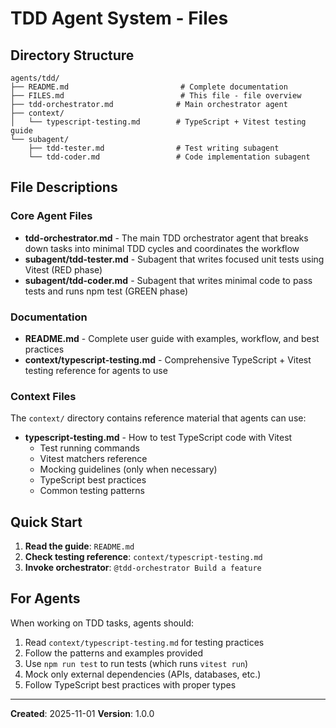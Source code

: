 # TDD Agent System - Files

## Directory Structure

```
agents/tdd/
├── README.md                         # Complete documentation
├── FILES.md                          # This file - file overview
├── tdd-orchestrator.md              # Main orchestrator agent
├── context/
│   └── typescript-testing.md        # TypeScript + Vitest testing guide
└── subagent/
    ├── tdd-tester.md                # Test writing subagent
    └── tdd-coder.md                 # Code implementation subagent
```

## File Descriptions

### Core Agent Files

- **tdd-orchestrator.md** - The main TDD orchestrator agent that breaks down tasks into minimal TDD cycles and coordinates the workflow
- **subagent/tdd-tester.md** - Subagent that writes focused unit tests using Vitest (RED phase)
- **subagent/tdd-coder.md** - Subagent that writes minimal code to pass tests and runs npm test (GREEN phase)

### Documentation

- **README.md** - Complete user guide with examples, workflow, and best practices
- **context/typescript-testing.md** - Comprehensive TypeScript + Vitest testing reference for agents to use

### Context Files

The `context/` directory contains reference material that agents can use:

- **typescript-testing.md** - How to test TypeScript code with Vitest
  - Test running commands
  - Vitest matchers reference
  - Mocking guidelines (only when necessary)
  - TypeScript best practices
  - Common testing patterns

## Quick Start

1. **Read the guide**: `README.md`
2. **Check testing reference**: `context/typescript-testing.md`
3. **Invoke orchestrator**: `@tdd-orchestrator Build a feature`

## For Agents

When working on TDD tasks, agents should:

1. Read `context/typescript-testing.md` for testing practices
2. Follow the patterns and examples provided
3. Use `npm run test` to run tests (which runs `vitest run`)
4. Mock only external dependencies (APIs, databases, etc.)
5. Follow TypeScript best practices with proper types

---

**Created**: 2025-11-01
**Version**: 1.0.0
